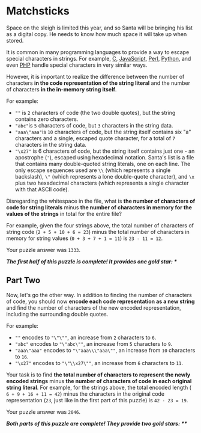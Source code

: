 # Matchsticks

Space on the sleigh is limited this year, and so Santa will be bringing his list as a digital copy. He needs to know how
much space it will take up when stored.

It is common in many programming languages to provide a way to escape special characters in strings. For
example, [C](https://en.wikipedia.org/wiki/Escape_sequences_in_C), [JavaScript](https://developer.mozilla.org/en-US/docs/Web/JavaScript/Reference/Global_Objects/String), [Perl](http://perldoc.perl.org/perlop.html#Quote-and-Quote-like-Operators), [Python](https://docs.python.org/2.0/ref/strings.html),
and even [PHP](http://php.net/manual/en/language.types.string.php#language.types.string.syntax.double) handle special
characters in very similar ways.

However, it is important to realize the difference between the number of characters **in the code representation of the
string literal** and the number of characters **in the in-memory string itself**.

For example:

- `""` is `2` characters of code (the two double quotes), but the string contains zero characters.
- `"abc"`is `5` characters of code, but `3` characters in the string data.
- `"aaa\"aaa"`is `10` characters of code, but the string itself contains six "a" characters and a single, escaped quote
  character, for a total of `7` characters in the string data.
- `"\x27"` is 6 characters of code, but the string itself contains just one - an apostrophe (`'`), escaped using
  hexadecimal
  notation.
  Santa's list is a file that contains many double-quoted string literals, one on each line. The only escape sequences
  used are `\\` (which represents a single backslash), `\"` (which represents a lone double-quote character), and `\x`
  plus two
  hexadecimal characters (which represents a single character with that ASCII code).

Disregarding the whitespace in the file, what is **the number of characters of code for string literals** minus **the
number
of characters in memory for the values of the strings** in total for the entire file?

For example, given the four strings above, the total number of characters of string code (`2 + 5 + 10 + 6 = 23`) minus
the
total number of characters in memory for string values (`0 + 3 + 7 + 1 = 11`) is `23 - 11 = 12`.

Your puzzle answer was `1333`.

*__The first half of this puzzle is complete! It provides one gold star: *__*

## Part Two

Now, let's go the other way. In addition to finding the number of characters of code, you should now **encode each code
representation as a new string** and find the number of characters of the new encoded representation, including the
surrounding double quotes.

For example:

- `""` encodes to `"\"\""`, an increase from `2` characters to `6`.
- `"abc"` encodes to `"\"abc\""`, an increase from `5` characters to `9`.
- `"aaa\"aaa"` encodes to `"\"aaa\\\"aaa\""`, an increase from `10` characters to `16`.
- `"\x27"` encodes to `"\"\\x27\""`, an increase from `6` characters to `11`.

Your task is to find **the total number of characters to represent the newly encoded strings** minus **the number of
characters of code in each original string literal**. For example, for the strings above, the total encoded length (
`6 + 9 + 16 + 11 = 42`) minus the characters in the original code representation (`23`, just like in the first part of
this puzzle) is `42 - 23 = 19`.

Your puzzle answer was `2046`.

*__Both parts of this puzzle are complete! They provide two gold stars: **__*
